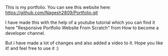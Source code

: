 This is my portfolio.
You can see this website here: https://github.com/Nagesh2809/Portfolio.git

I have made this with the help of a youtube tutorial which you can find it here "Responsive Portfolio Website From Scratch" from How to become a developer channel.

But i have made a lot of changes and also added a video to it.
Hope you like it! and feel free to use it :)
